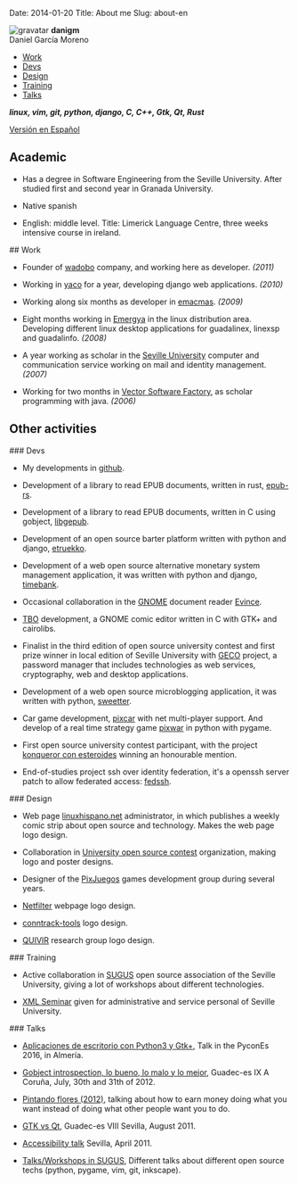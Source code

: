 Date: 2014-01-20
Title: About me
Slug: about-en

<div class="gravatar post-info">
    <img src="http://www.gravatar.com/avatar/8da96af78e0089d6d970bf3760b0e724?s=64" alt="gravatar"/>
    <strong>danigm</strong><br/>
    Daniel García Moreno
    <div class="clear"></div>
</div>

* [Work](#work)
* [Devs](#devs)
* [Design](#design)
* [Training](#teaching)
* [Talks](#talks)

***linux, vim, git, python, django, C, C++, Gtk, Qt, Rust***

[Versión en Español](/pages/about.html)

## Academic


* Has a degree in Software Engineering from the Seville University. After
  studied first and second year in Granada University.

* Native spanish

* English: middle level. Title: Limerick Language Centre, three weeks
  intensive course in ireland.

<div id="work"></div>
## Work

* Founder of [wadobo](http://wadobo.com) company, and working here as
developer. *(2011)*

* Working in [yaco](http://yaco.es) for a year, developing django web
applications. *(2010)*

* Working along six months as developer in [emacmas](http://emacmas.com).  *(2009)*

* Eight months working in [Emergya](http://emergya.es) in the linux
distribution area. Developing different linux desktop applications for
guadalinex, linexsp and guadalinfo. *(2008)*

* A year working as scholar in the [Seville University](http://us.es)
computer and communication service working on mail and identity management. *(2007)*

* Working for two months in [Vector Software Factory](http://vectorsf.com/),
as scholar programming with java. *(2006)*

## Other activities

<div id="devs"></div>
### Devs

* My developments in [github](http://github.com/danigm).

* Development of a library to read EPUB documents, written in rust,
  [epub-rs](https://crates.io/crates/epub).

* Development of a library to read EPUB documents, written in C using
  gobject, [libgepub](https://git.gnome.org/browse/libgepub/).

* Development of an open source barter platform written with python and
django, [etruekko](https://github.com/wadobo/etruekko).

* Development of a web open source alternative monetary system management
application, it was written with python and django, [timebank](https://github.com/wadobo/timebank).

* Occasional collaboration in the [GNOME](http://gnome.org) document reader
[Evince](http://live.gnome.org/Evince).

* [TBO](http://github.com/danigm/tbo) development, a GNOME comic editor
written in C with GTK+ and cairolibs.

* Finalist in the third edition of open source university contest and first
prize winner in local edition of Seville University with
[GECO](https://github.com/wadobo/GECO) project, a password manager that
includes technologies as web services,
cryptography, web and desktop applications.

* Development of a web open source microblogging application, it was
written with python, [sweetter](https://github.com/danigm/sweetter).

* Car game development,
[pixcar](http://git.danigm.net/gitphp/index.php?p=pixcar.git&a=summary)
with net multi-player support. And develop
of a real time strategy game
[pixwar](http://git.danigm.net/gitphp/index.php?p=pixwar.git&a=summary)
in python with pygame.

* First open source university contest participant, with the project
[konqueror con esteroides](http://konquerization.wordpress.com/)
winning an honourable mention.

* End-of-studies project ssh over identity federation, it's a openssh
server patch to allow federated access:
[fedssh](http://git.danigm.net/gitphp/index.php?p=fedssh.git&a=summary).

<div id="design"></div>
### Design

* Web page [linuxhispano.net](http://linuxhispano.net)
administrator, in which publishes a weekly
comic strip about open source and technology. Makes the web page logo
design.

* Collaboration in
[University open source contest](http://concursosoftwarelibre.org)
organization, making logo and poster designs.

* Designer of the [PixJuegos](http://www.pixjuegos.com/) games development
group during several years.

* [Netfilter](http://netfilter.org) webpage logo design.

* [conntrack-tools](http://conntrack-tools.netfilter.org/) logo design.

* [QUIVIR](http://www.lsi.us.es/~quivir/index.php/Main/HomePage) research
group logo design.

<div id="teaching"></div>
### Training

* Active collaboration in
[SUGUS](http://sugus.eii.us.es) open source association of the Seville
University, giving a lot of workshops about different technologies.

* [XML Seminar](http://www.forpas.us.es/cursos/ficha_curso.asp?curso=08057)
given for administrative and service personal of Seville University.

<div id="talks"></div>
### Talks

* [Aplicaciones de escritorio con Python3 y Gtk+](http://2016.es.pycon.org/es/schedule/aplicaciones-de-escritorio-con-python3-y-gtk/),
Talk in the PyconEs 2016, in Almería.

* [Gobject introspection, lo bueno, lo malo y lo mejor](http://www.flickr.com/photos/anarey/7691578284/),
Guadec-es IX A Coruña, July, 30th and 31th of 2012.

* [Pintando flores (2012)](http://vimeo.com/44651092), talking about how to
earn money doing what you want instead of doing what other people want you
to do.

* [GTK vs Qt](http://2011.guadec.es/guadec/programa/jueves_4),
Guadec-es VIII Sevilla, August 2011.

* [Accessibility talk](http://www.flickr.com/photos/anarey/5595756474/in/set-72157626317701395)
Sevilla, April 2011.

* [Talks/Workshops in SUGUS](http://sugus.eii.us.es/web/index.php?s=danigm),
Different talks about different open source techs 
(python, pygame, vim, git, inkscape).
